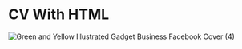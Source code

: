 # CV With HTML
![Green and Yellow Illustrated Gadget Business Facebook Cover (4)](https://user-images.githubusercontent.com/48865387/124326619-85c1ee80-dba8-11eb-8ac6-540beda732c9.png)
